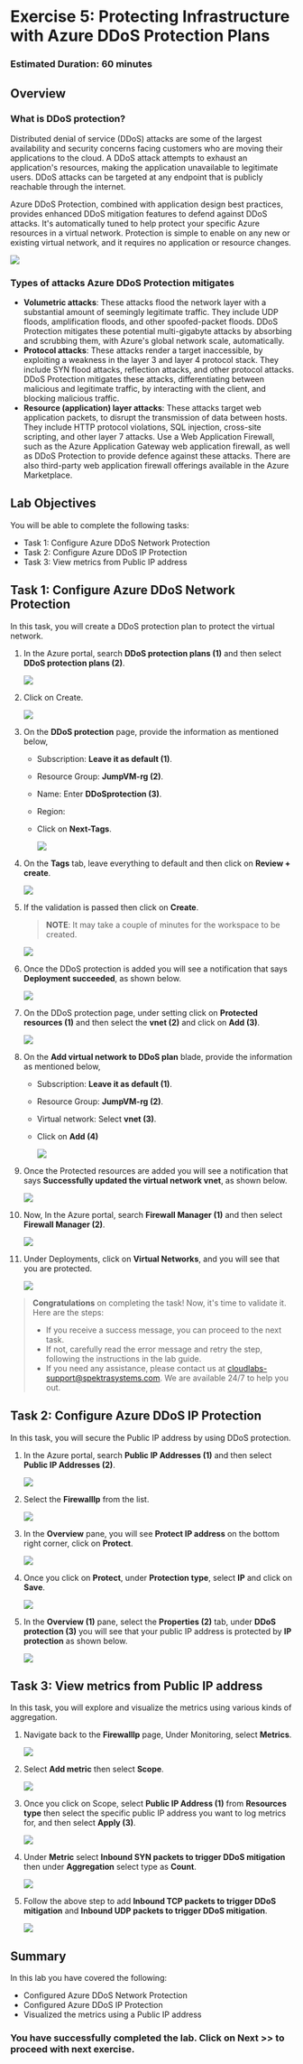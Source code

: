 # Exercise 5: Protecting Infrastructure with Azure DDoS Protection Plans

### Estimated Duration: 60 minutes

## Overview

### What is DDoS protection?

Distributed denial of service (DDoS) attacks are some of the largest availability and security concerns facing customers who are moving their applications to the cloud. A DDoS attack attempts to exhaust an application's resources, making the application unavailable to legitimate users. DDoS attacks can be targeted at any endpoint that is publicly reachable through the internet.

Azure DDoS Protection, combined with application design best practices, provides enhanced DDoS mitigation features to defend against DDoS attacks. It's automatically tuned to help protect your specific Azure resources in a virtual network. Protection is simple to enable on any new or existing virtual network, and it requires no application or resource changes.

  ![](images/ddos.png)


### Types of attacks Azure DDoS Protection mitigates

- **Volumetric attacks**: These attacks flood the network layer with a substantial amount of seemingly legitimate traffic. They include UDP floods, amplification floods, and other spoofed-packet floods. DDoS Protection mitigates these potential multi-gigabyte attacks by absorbing and scrubbing them, with Azure's global network scale, automatically.
- **Protocol attacks**: These attacks render a target inaccessible, by exploiting a weakness in the layer 3 and layer 4 protocol stack. They include SYN flood attacks, reflection attacks, and other protocol attacks. DDoS Protection mitigates these attacks, differentiating between malicious and legitimate traffic, by interacting with the client, and blocking malicious traffic.
- **Resource (application) layer attacks**: These attacks target web application packets, to disrupt the transmission of data between hosts. They include HTTP protocol violations, SQL injection, cross-site scripting, and other layer 7 attacks. Use a Web Application Firewall, such as the Azure Application Gateway web application firewall, as well as DDoS Protection to provide defence against these attacks. There are also third-party web application firewall offerings available in the Azure Marketplace.

## Lab Objectives

You will be able to complete the following tasks:

- Task 1: Configure Azure DDoS Network Protection
- Task 2: Configure Azure DDoS IP Protection
- Task 3: View metrics from Public IP address
  
## Task 1: Configure Azure DDoS Network Protection

In this task, you will create a DDoS protection plan to protect the virtual network.

1. In the Azure portal, search **DDoS protection plans (1)** and then select **DDoS protection plans (2)**.
 
   ![](images/ddos1.png)
 
1. Click on Create.
 
    ![](images/ddos2.png)
 
1. On the **DDoS protection** page, provide the information as mentioned below,
   - Subscription: **Leave it as default (1)**.
   - Resource Group: **JumpVM-rg (2)**.
   - Name: Enter **DDoSprotection (3)**.
   - Region: **<inject key="Region" />**
   - Click on **Next-Tags**.
 
     ![](images/ddos3.png)
 
1. On the **Tags** tab, leave everything to default and then click on **Review + create**.
 
     ![](images/ddos4.png)
  
1. If the validation is passed then click on **Create**.

    >**NOTE**: It may take a couple of minutes for the workspace to be created.

      ![](images/ddos5.png)
 
1. Once the DDoS protection is added you will see a notification that says **Deployment succeeded**, as shown below.

      ![](images/ddos6.png)
 
1. On the DDoS protection page, under setting click on **Protected resources (1)** and then select the **vnet (2)** and click on **Add (3)**.
 
      ![](images/ddos10.png)

1. On the **Add virtual network to DDoS plan** blade, provide the information as mentioned below,
    - Subscription: **Leave it as default (1)**.
    - Resource Group: **JumpVM-rg (2)**.
    - Virtual network: Select **vnet (3)**.
    - Click on **Add (4)**
   
      ![](images/ddos8.png)
 
1. Once the Protected resources are added you will see a notification that says **Successfully updated the virtual network vnet**, as shown below.
 
      ![](images/ddos9.png)
 
1. Now, In the Azure portal, search **Firewall Manager (1)** and then select **Firewall Manager (2)**.
 
      ![](images/ddos11.png)

1. Under Deployments, click on **Virtual Networks**, and you will see that you are protected.
 
      ![](images/ddos12.png)


> **Congratulations** on completing the task! Now, it's time to validate it. Here are the steps:
> - If you receive a success message, you can proceed to the next task.
> - If not, carefully read the error message and retry the step, following the instructions in the lab guide. 
> - If you need any assistance, please contact us at cloudlabs-support@spektrasystems.com. We are available 24/7 to help you out.

<validation step="d6923ba2-dfed-45e7-bedb-a5e206ea86c0" />


## Task 2: Configure Azure DDoS IP Protection

In this task, you will secure the Public IP address by using DDoS protection.

1. In the Azure portal, search **Public IP Addresses (1)** and then select **Public IP Addresses (2)**.

    ![](images/a33.png)

1. Select the **Firewalllp** from the list.

    ![](images/a34.png)

1. In the **Overview** pane, you will see **Protect IP address** on the bottom right corner, click on **Protect**.

    ![](images/a35.png)

1. Once you click on **Protect**, under **Protection type**, select **IP** and click on **Save**.

    ![](images/a175.png)

1. In the **Overview (1)** pane, select the **Properties (2)** tab, under **DDoS protection (3)** you will see that your public IP address is protected by **IP protection** as shown below.

    ![](images/a38.png)
    
## Task 3: View metrics from Public IP address

In this task, you will explore and visualize the metrics using various kinds of aggregation.

1. Navigate back to the **Firewalllp** page, Under Monitoring, select **Metrics**.

    ![](images/a40.png)

1. Select **Add metric** then select **Scope**.

    ![](images/a41.png)

1. Once you click on Scope, select **Public IP Address (1)** from **Resources type** then select the specific public IP address you want to log metrics for, and then select **Apply (3)**.

     ![](images/a42.png)

1. Under **Metric** select **Inbound SYN packets to trigger DDoS mitigation** then under **Aggregation** select type as **Count**.
  
     ![](images/a153.png)

1. Follow the above step to add **Inbound TCP packets to trigger DDoS mitigation** and **Inbound UDP packets to trigger DDoS mitigation**. 

      ![](images/a154.png)
      
      
## Summary
 
In this lab you have covered the following:
  
- Configured Azure DDoS Network Protection
- Configured Azure DDoS IP Protection
- Visualized the metrics using a Public IP address

### You have successfully completed the lab. Click on **Next >>** to proceed with next exercise.    
      